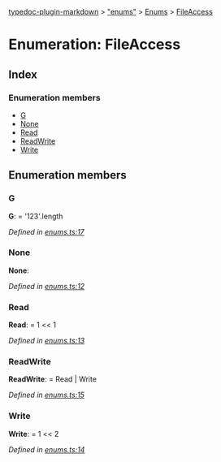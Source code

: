 [typedoc-plugin-markdown](../index.md) > ["enums"](../modules/_enums_.md) > [Enums](../modules/_enums_.enums.md) > [FileAccess](../enums/_enums_.enums.fileaccess.md)

# Enumeration: FileAccess

## Index

### Enumeration members

* [G](_enums_.enums.fileaccess.md#g)
* [None](_enums_.enums.fileaccess.md#none)
* [Read](_enums_.enums.fileaccess.md#read)
* [ReadWrite](_enums_.enums.fileaccess.md#readwrite)
* [Write](_enums_.enums.fileaccess.md#write)



## Enumeration members

###  G

**G**:    =  '123'.length

*Defined in [enums.ts:17](https://github.com/tgreyuk/typedoc-plugin-markdown/blob/master/tests/src/enums.ts#L17)*





###  None

**None**:   

*Defined in [enums.ts:12](https://github.com/tgreyuk/typedoc-plugin-markdown/blob/master/tests/src/enums.ts#L12)*





###  Read

**Read**:    =  1 << 1

*Defined in [enums.ts:13](https://github.com/tgreyuk/typedoc-plugin-markdown/blob/master/tests/src/enums.ts#L13)*





###  ReadWrite

**ReadWrite**:    =  Read | Write

*Defined in [enums.ts:15](https://github.com/tgreyuk/typedoc-plugin-markdown/blob/master/tests/src/enums.ts#L15)*





###  Write

**Write**:    =  1 << 2

*Defined in [enums.ts:14](https://github.com/tgreyuk/typedoc-plugin-markdown/blob/master/tests/src/enums.ts#L14)*







